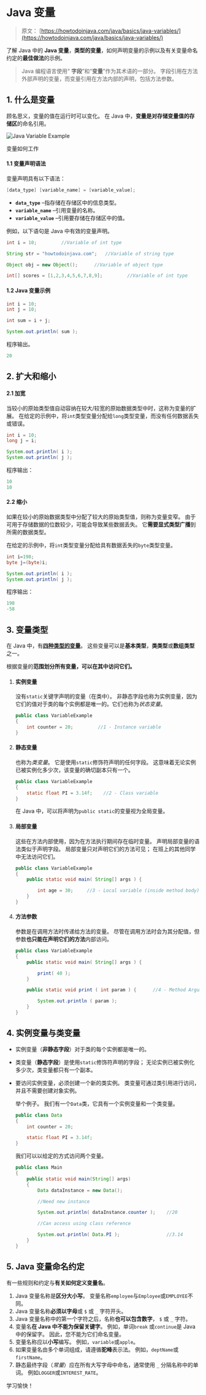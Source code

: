 # Java 变量

> 原文： [https://howtodoinjava.com/java/basics/java-variables/](https://howtodoinjava.com/java/basics/java-variables/)

了解 Java 中的 **Java 变量**，**类型的变量**，如何声明变量的示例以及有关变量命名约定的**最佳做法**的示例。

> Java 编程语言使用“ **字段**”和“**变量**”作为其术语的一部分。 字段引用在方法外部声明的变量，而变量引用在方法内部的声明，包括方法参数。

## 1\. 什么是变量

顾名思义，变量的值在运行时可以变化。 在 Java 中，**变量是对存储变量值的存储区**的命名引用。

![Java Variable Example](img/712a361ca07897cc02cd6e8a77621085.png)

变量如何工作

#### 1.1 变量声明语法

变量声明具有以下语法：

```java
[data_type] [variable_name] = [variable_value];
```

*   **`data_type`** –指存储在存储区中的信息类型。
*   **`variable_name`** –引用变量的名称。
*   **`variable_value`** –引用要存储在存储区中的值。

例如，以下语句是 Java 中有效的变量声明。

```java
int i = 10;         //Variable of int type

String str = "howtodoinjava.com";   //Variable of string type

Object obj = new Object();      //Variable of object type

int[] scores = [1,2,3,4,5,6,7,8,9];         //Variable of int type

```

#### 1.2 Java 变量示例

```java
int i = 10;
int j = 10;

int sum = i + j;

System.out.println( sum );  

```

程序输出。

```java
20

```

## 2\. 扩大和缩小

#### 2.1 加宽

当较小的原始类型值自动容纳在较大/较宽的原始数据类型中时，这称为变量的扩展。 在给定的示例中，将`int`类型变量分配给`long`类型变量，而没有任何数据丢失或错误。

```java
int i = 10;
long j = i;

System.out.println( i );  
System.out.println( j );  

```

程序输出：

```java
10
10

```

#### 2.2 缩小

如果在较小的原始数据类型中分配了较大的原始类型值，则称为变量变窄。 由于可用于存储数据的位数较少，可能会导致某些数据丢失。 它**需要显式类型广播**到所需的数据类型。

在给定的示例中，将`int`类型变量分配给具有数据丢失的`byte`类型变量。

```java
int i=198;  
byte j=(byte)i;  

System.out.println( i );  
System.out.println( j );  

```

程序输出：

```java
198
-58

```

## 3\. 变量类型

在 Java 中，有[**四种类型的变量**](https://docs.oracle.com/javase/tutorial/java/nutsandbolts/variables.html)。 这些变量可以是**基本类型**，**类类型**或**数组类型**之一。

根据变量的**范围划分所有变量，可以在其中访问它们。**

1.  #### 实例变量

    没有`static`关键字声明的变量（在类中）。 非静态字段也称为实例变量，因为它们的值对于类的每个实例都是唯一的。它们也称为*状态变量*。

    ```java
    public class VariableExample
    {
        int counter = 20;         //1 - Instance variable
    }

    ```

2.  #### 静态变量

    也称为*类变量*。 它是使用`static`修饰符声明的任何字段。 这意味着无论实例已被实例化多少次，该变量的确切副本只有一个。

    ```java
    public class VariableExample
    {
        static float PI = 3.14f;    //2 - Class variable
    }

    ```

    在 Java 中，可以将声明为`public static`的变量视为全局变量。

3.  #### 局部变量

    这些在方法内部使用，因为在方法执行期间存在临时变量。 声明局部变量的语法类似于声明字段。 局部变量只对声明它们的方法可见； 在班上的其他同学中无法访问它们。

    ```java
    public class VariableExample
    {
        public static void main( String[] args ) {

            int age = 30;     //3 - Local variable (inside method body)
        }
    }

    ```

4.  #### 方法参数

    参数是在调用方法时传递给方法的变量。 尽管在调用方法时会为其分配值，但参数**也只能在声明它们的方法**内部访问。

    ```java
    public class VariableExample
    {
        public static void main( String[] args ) {

            print( 40 );
        }

        public static void print ( int param ) {      //4 - Method Argument

            System.out.println ( param );
        }
    }

    ```

## 4\. 实例变量与类变量

*   实例变量（**非静态字段**）对于类的每个实例都是唯一的。
*   类变量（**静态字段**）是使用`static`修饰符声明的字段； 无论实例已被实例化多少次，类变量都只有一个副本。
*   要访问实例变量，必须创建一个新的类实例。 类变量可通过类引用进行访问，并且不需要创建对象实例。

    举个例子。 我们有一个`Data`类，它具有一个实例变量和一个类变量。

    ```java
    public class Data 
    {
        int counter = 20;

        static float PI = 3.14f;
    }

    ```

    我们可以以给定的方式访问两个变量。

    ```java
    public class Main 
    {
        public static void main(String[] args) 
        {
            Data dataInstance = new Data();

            //Need new instance

            System.out.println( dataInstance.counter );    //20

            //Can access using class reference

            System.out.println( Data.PI );                 //3.14 
        }
    }

    ```

## 5\. Java 变量命名约定

有一些规则和约定与**有关如何定义变量名**。

1.  Java 变量名称是**区分大小写**。 变量名称`employee`与`Employee`或`EMPLOYEE`不同。
2.  Java 变量名称**必须以字母**或 `$` 或 `_` 字符开头。
3.  Java 变量名称中的第一个字符之后，名称**也可以包含数字**， `$` 或 `_` 字符。
4.  变量名**在 Java 中不能为保留关键字**。 例如，单词`break`
    或`continue`是 Java 中的保留字。 因此，您不能为它们命名变量。
5.  变量名称应以**小写**编写。 例如，`variable`或`apple`。
6.  如果变量名由多个单词组成，请遵循**驼峰**表示法。 例如，`deptName`或`firstName`。
7.  静态最终字段（*常量*）应在所有大写字母中命名，通常使用 `_` 分隔名称中的单词。 例如`LOGGER`或`INTEREST_RATE`。

学习愉快！